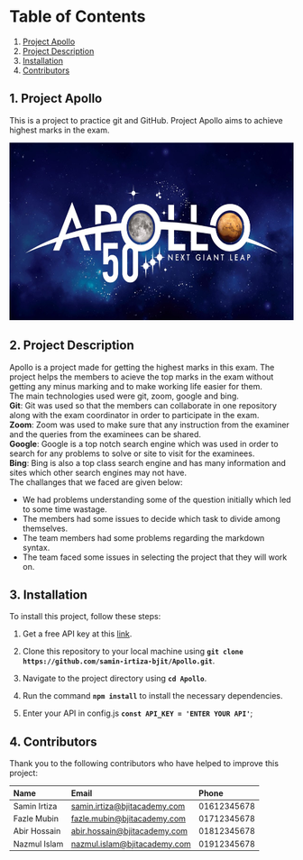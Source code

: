 # Table of Contents

1. [Project Apollo](#project-apollo)
2. [Project Description](#project-description)
3. [Installation](#installation)
4. [Contributors](#contributors)

## 1. Project Apollo

This is a project to practice git and GitHub. Project Apollo aims to achieve highest marks in the exam.

<img src="Apollo.jpg" height=315 width=600>

<br>

## 2. Project Description

Apollo is a project made for getting the highest marks in this exam. The project helps the members to acieve the top marks in the exam without getting any minus marking and to make working life easier for them.<br>
The main technologies used were git, zoom, google and bing. <br>
**Git**: Git was used so that the members can collaborate in one repository along with the exam coordinator in order to participate in the exam.
<br>
**Zoom**: Zoom was used to make sure that any instruction from the examiner and the queries from the examinees can be shared.
<br>
**Google**: Google is a top notch search engine which was used in order to search for any problems to solve or site to visit for the examinees.
<br>
**Bing**: Bing is also a top class search engine and has many information and sites which other search engines may not have.
<br>
The challanges that we faced are given below:

- We had problems understanding some of the question initially which led to some time wastage.
- The members had some issues to decide which task to divide among themselves.
- The team members had some problems regarding the markdown syntax.
- The team faced some issues in selecting the project that they will work on.
  <br>

## 3. Installation

To install this project, follow these steps:

1. Get a free API key at this [link]().

2. Clone this repository to your local machine using 
**`git clone https://github.com/samin-irtiza-bjit/Apollo.git`**. 

3. Navigate to the project directory using **`cd Apollo`**. 

4. Run the command **`npm install`** to install the necessary dependencies.

5. Enter your API in config.js 
**`const API_KEY = 'ENTER YOUR API'`**;

## 4. Contributors

Thank you to the following contributors who have helped to improve this project:

| **Name**      | **Email**                     |**Phone**  |
| :------------ |:------------------------------|:----------|
| Samin Irtiza  | samin.irtiza@bjitacademy.com  |01612345678|
| Fazle Mubin   | fazle.mubin@bjitacademy.com   |01712345678|
| Abir Hossain  | abir.hossain@bjitacademy.com  |01812345678|
| Nazmul Islam  | nazmul.islam@bjitacademy.com  |01912345678|
